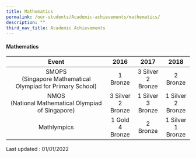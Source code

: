 ```yaml
---
title: Mathematics
permalink: /our-students/Academic-achievements/mathematics/
description: ""
third_nav_title: Academic Achievements
---
```

#### Mathematics

| Event | 2016 | 2017 | 2018 |
|:---:|:---:|:---:|:---:|
| SMOPS<br>(Singapore Mathematical Olympiad for Primary School) | 1 Bronze | 3 Silver<br> 2 Bronze | 2 Bronze |
| NMOS<br>(National Mathematical Olympiad of Singapore) | 3 Silver<br> 2 Bronze | 1 Silver<br> 3 Bronze | 1 Silver<br> 2 Bronze |
| Mathlympics | 1 Gold<br> 4 Bronze | 2 Bronze | 1 Silver<br> 1 Bronze |

Last updated : 01/01/2022